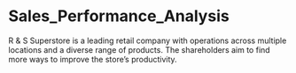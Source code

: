 # Sales_Performance_Analysis
R &amp; S Superstore is a leading retail company with operations across multiple locations and a diverse range of products. The shareholders aim to find more ways to improve the store’s productivity.
